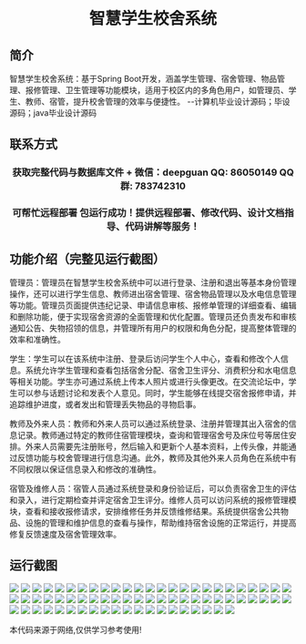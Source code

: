 <p><h1 align="center">智慧学生校舍系统</h1></p>

## 简介
智慧学生校舍系统：基于Spring Boot开发，涵盖学生管理、宿舍管理、物品管理、报修管理、卫生管理等功能模块，适用于校区内的多角色用户，如管理员、学生、教师、宿管，提升校舍管理的效率与便捷性。    --计算机毕业设计源码；毕设源码；java毕业设计源码


## 联系方式
<p><h3 align="center">获取完整代码与数据库文件 + 微信：deepguan QQ: 86050149 QQ群: 783742310</h3></p>
<p><h3 align="center">可帮忙远程部署 包运行成功！提供远程部署、修改代码、设计文档指导、代码讲解等服务！</h3></p>

## 功能介绍（完整见运行截图）
管理员：管理员在智慧学生校舍系统中可以进行登录、注册和退出等基本身份管理操作，还可以进行学生信息、教师进出宿舍管理、宿舍物品管理以及水电信息管理等功能。管理员页面提供违纪记录、申请信息审核、报修单管理的详细查看、编辑和删除功能，便于实现宿舍资源的全面管理和优化配置。管理员还负责发布和审核通知公告、失物招领的信息，并管理所有用户的权限和角色分配，提高整体管理的效率和准确性。

学生：学生可以在该系统中注册、登录后访问学生个人中心，查看和修改个人信息。系统允许学生管理和查看包括宿舍分配、宿舍卫生评分、消费积分和水电信息等相关功能。学生亦可通过系统上传本人照片或进行头像更改。在交流论坛中，学生可以参与话题讨论和发表个人意见。同时，学生能够在线提交宿舍报修申请，并追踪维护进度，或者发出和管理丢失物品的寻物启事。

教师及外来人员：教师和外来人员可以通过系统登录、注册并管理其出入宿舍的信息记录。教师通过特定的教师住宿管理模块，查询和管理宿舍号及床位号等居住安排。外来人员需要先注册账号，然后输入和更新个人基本资料，上传头像，并能通过反馈功能与校舍管理进行信息沟通。此外，教师及其他外来人员角色在系统中有不同权限以保证信息录入和修改的准确性。

宿管及维修人员：宿管人员通过系统登录和身份验证后，可以负责宿舍卫生的评估和录入，进行定期检查并评定宿舍卫生评分。维修人员可以访问系统的报修管理模块，查看和接收报修请求，安排维修任务并反馈维修结果。系统提供宿舍公共物品、设施的管理和维护信息的查看与操作，帮助维持宿舍设施的正常运行，并提高修复反馈速度及宿舍管理效率。


## 运行截图
![](img/001.jpg)
![](img/002.jpg)
![](img/003.jpg)
![](img/004.jpg)
![](img/005.jpg)
![](img/006.jpg)
![](img/007.jpg)
![](img/008.jpg)
![](img/009.jpg)
![](img/010.jpg)
![](img/011.jpg)
![](img/012.jpg)
![](img/013.jpg)
![](img/014.jpg)
![](img/015.jpg)
![](img/016.jpg)
![](img/017.jpg)
![](img/018.jpg)
![](img/019.jpg)
![](img/020.jpg)
![](img/021.jpg)
![](img/022.jpg)
![](img/023.jpg)
![](img/024.jpg)
![](img/025.jpg)
![](img/026.jpg)
![](img/027.jpg)
![](img/028.jpg)
![](img/029.jpg)
![](img/030.jpg)
![](img/031.jpg)
![](img/032.jpg)
![](img/033.jpg)
![](img/034.jpg)
![](img/035.jpg)
![](img/036.jpg)
![](img/037.jpg)
![](img/038.jpg)
![](img/039.jpg)
![](img/040.jpg)
![](img/041.jpg)
![](img/042.jpg)
![](img/043.jpg)
![](img/044.jpg)
![](img/045.jpg)
![](img/046.jpg)
![](img/047.jpg)
![](img/048.jpg)
![](img/049.jpg)
![](img/050.jpg)
![](img/051.jpg)
![](img/052.jpg)
![](img/053.jpg)
![](img/054.jpg)
![](img/055.jpg)
![](img/056.jpg)
![](img/057.jpg)
![](img/058.jpg)
![](img/059.jpg)
![](img/060.jpg)
![](img/061.jpg)
![](img/062.jpg)
![](img/063.jpg)
![](img/064.jpg)
![](img/065.jpg)
![](img/066.jpg)
![](img/067.jpg)
![](img/068.jpg)
![](img/069.jpg)
![](img/070.jpg)

<p>本代码来源于网络,仅供学习参考使用!</p>
